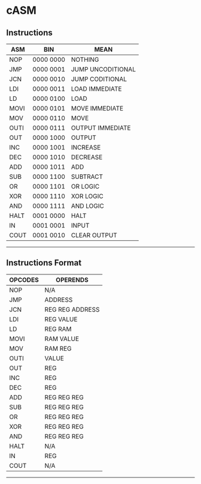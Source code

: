 # cASM

## Instructions

| ASM   | BIN       | MEAN              |
|-------|-----------|-------------------|
| NOP   | 0000 0000 | NOTHING           |
| JMP   | 0000 0001 | JUMP UNCODITIONAL |
| JCN   | 0000 0010 | JUMP CODITIONAL   |
| LDI   | 0000 0011 | LOAD IMMEDIATE    |
| LD    | 0000 0100 | LOAD              |
| MOVI  | 0000 0101 | MOVE IMMEDIATE    |
| MOV   | 0000 0110 | MOVE              |
| OUTI  | 0000 0111 | OUTPUT IMMEDIATE  |
| OUT   | 0000 1000 | OUTPUT            |
| INC   | 0000 1001 | INCREASE          |
| DEC   | 0000 1010 | DECREASE          |
| ADD   | 0000 1011 | ADD               |
| SUB   | 0000 1100 | SUBTRACT          |
| OR    | 0000 1101 | OR LOGIC          |
| XOR   | 0000 1110 | XOR LOGIC         |
| AND   | 0000 1111 | AND LOGIC         |
| HALT  | 0001 0000 | HALT              |
| IN    | 0001 0001 | INPUT             |
| COUT  | 0001 0010 | CLEAR OUTPUT      |
-----------------------------------------

## Instructions Format
| OPCODES | OPERENDS          |
|---------|-------------------|
| NOP     | N/A               |
| JMP     | ADDRESS           |
| JCN     | REG REG ADDRESS   |
| LDI     | REG VALUE         |
| LD      | REG RAM           |
| MOVI    | RAM VALUE         |
| MOV     | RAM REG           |
| OUTI    | VALUE             |
| OUT     | REG               |
| INC     | REG               |
| DEC     | REG               |
| ADD     | REG REG REG       |
| SUB     | REG REG REG       |
| OR      | REG REG REG       |
| XOR     | REG REG REG       |
| AND     | REG REG REG       |
| HALT    | N/A               |
| IN      | REG               |
| COUT    | N/A               |
-------------------------------
